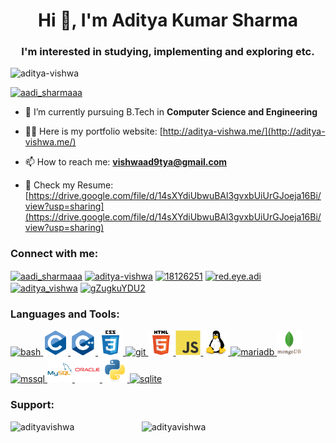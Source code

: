 <h1 align="center">Hi 👋, I'm Aditya Kumar Sharma</h1>
<h3 align="center">I'm interested in studying, implementing and exploring etc.</h3>

<p align="left"> <img src="https://komarev.com/ghpvc/?username=aditya-vishwa&label=Profile%20views&color=0e75b6&style=flat" alt="aditya-vishwa" /> </p>

<p align="left"> <a href="https://twitter.com/aadi_sharmaaa" target="blank"><img src="https://img.shields.io/twitter/follow/aadi_sharmaaa?logo=twitter&style=for-the-badge" alt="aadi_sharmaaa" /></a> </p>

- 🌱 I’m currently pursuing B.Tech in **Computer Science and Engineering**

- 👨‍💻 Here is my portfolio website: [http://aditya-vishwa.me/](http://aditya-vishwa.me/)

- 📫 How to reach me: **vishwaad9tya@gmail.com**

- 📄 Check my Resume: [https://drive.google.com/file/d/14sXYdiUbwuBAl3gvxbUiUrGJoeja16Bi/view?usp=sharing](https://drive.google.com/file/d/14sXYdiUbwuBAl3gvxbUiUrGJoeja16Bi/view?usp=sharing)

<h3 align="left">Connect with me:</h3>
<p align="left">
<a href="https://twitter.com/aadi_sharmaaa" target="blank"><img align="center" src="https://raw.githubusercontent.com/rahuldkjain/github-profile-readme-generator/master/src/images/icons/Social/twitter.svg" alt="aadi_sharmaaa" height="30" width="40" /></a>
<a href="https://linkedin.com/in/aditya-vishwa" target="blank"><img align="center" src="https://raw.githubusercontent.com/rahuldkjain/github-profile-readme-generator/master/src/images/icons/Social/linked-in-alt.svg" alt="aditya-vishwa" height="30" width="40" /></a>
<a href="https://stackoverflow.com/users/18126251" target="blank"><img align="center" src="https://raw.githubusercontent.com/rahuldkjain/github-profile-readme-generator/master/src/images/icons/Social/stack-overflow.svg" alt="18126251" height="30" width="40" /></a>
<a href="https://fb.com/red.eye.adi" target="blank"><img align="center" src="https://raw.githubusercontent.com/rahuldkjain/github-profile-readme-generator/master/src/images/icons/Social/facebook.svg" alt="red.eye.adi" height="30" width="40" /></a>
<a href="https://instagram.com/aditya_vishwa" target="blank"><img align="center" src="https://raw.githubusercontent.com/rahuldkjain/github-profile-readme-generator/master/src/images/icons/Social/instagram.svg" alt="aditya_vishwa" height="30" width="40" /></a>
<a href="https://discord.gg/gZugkuYDU2" target="blank"><img align="center" src="https://raw.githubusercontent.com/rahuldkjain/github-profile-readme-generator/master/src/images/icons/Social/discord.svg" alt="gZugkuYDU2" height="30" width="40" /></a>
</p>

<h3 align="left">Languages and Tools:</h3>
<p align="left"> <a href="https://www.gnu.org/software/bash/" target="_blank" rel="noreferrer"> <img src="https://www.vectorlogo.zone/logos/gnu_bash/gnu_bash-icon.svg" alt="bash" width="40" height="40"/> </a> <a href="https://www.cprogramming.com/" target="_blank" rel="noreferrer"> <img src="https://raw.githubusercontent.com/devicons/devicon/master/icons/c/c-original.svg" alt="c" width="40" height="40"/> </a> <a href="https://www.w3schools.com/cpp/" target="_blank" rel="noreferrer"> <img src="https://raw.githubusercontent.com/devicons/devicon/master/icons/cplusplus/cplusplus-original.svg" alt="cplusplus" width="40" height="40"/> </a> <a href="https://www.w3schools.com/css/" target="_blank" rel="noreferrer"> <img src="https://raw.githubusercontent.com/devicons/devicon/master/icons/css3/css3-original-wordmark.svg" alt="css3" width="40" height="40"/> </a> <a href="https://git-scm.com/" target="_blank" rel="noreferrer"> <img src="https://www.vectorlogo.zone/logos/git-scm/git-scm-icon.svg" alt="git" width="40" height="40"/> </a> <a href="https://www.w3.org/html/" target="_blank" rel="noreferrer"> <img src="https://raw.githubusercontent.com/devicons/devicon/master/icons/html5/html5-original-wordmark.svg" alt="html5" width="40" height="40"/> </a> <a href="https://developer.mozilla.org/en-US/docs/Web/JavaScript" target="_blank" rel="noreferrer"> <img src="https://raw.githubusercontent.com/devicons/devicon/master/icons/javascript/javascript-original.svg" alt="javascript" width="40" height="40"/> </a> <a href="https://www.linux.org/" target="_blank" rel="noreferrer"> <img src="https://raw.githubusercontent.com/devicons/devicon/master/icons/linux/linux-original.svg" alt="linux" width="40" height="40"/> </a> <a href="https://mariadb.org/" target="_blank" rel="noreferrer"> <img src="https://www.vectorlogo.zone/logos/mariadb/mariadb-icon.svg" alt="mariadb" width="40" height="40"/> </a> <a href="https://www.mongodb.com/" target="_blank" rel="noreferrer"> <img src="https://raw.githubusercontent.com/devicons/devicon/master/icons/mongodb/mongodb-original-wordmark.svg" alt="mongodb" width="40" height="40"/> </a> <a href="https://www.microsoft.com/en-us/sql-server" target="_blank" rel="noreferrer"> <img src="https://www.svgrepo.com/show/303229/microsoft-sql-server-logo.svg" alt="mssql" width="40" height="40"/> </a> <a href="https://www.mysql.com/" target="_blank" rel="noreferrer"> <img src="https://raw.githubusercontent.com/devicons/devicon/master/icons/mysql/mysql-original-wordmark.svg" alt="mysql" width="40" height="40"/> </a> <a href="https://www.oracle.com/" target="_blank" rel="noreferrer"> <img src="https://raw.githubusercontent.com/devicons/devicon/master/icons/oracle/oracle-original.svg" alt="oracle" width="40" height="40"/> </a> <a href="https://www.python.org" target="_blank" rel="noreferrer"> <img src="https://raw.githubusercontent.com/devicons/devicon/master/icons/python/python-original.svg" alt="python" width="40" height="40"/> </a> <a href="https://www.sqlite.org/" target="_blank" rel="noreferrer"> <img src="https://www.vectorlogo.zone/logos/sqlite/sqlite-icon.svg" alt="sqlite" width="40" height="40"/> </a> </p>

<h3 align="left">Support:</h3>
<p><a href="https://www.buymeacoffee.com/adityavishwa"> <img align="left" src="https://cdn.buymeacoffee.com/buttons/v2/default-yellow.png" height="50" width="210" alt="adityavishwa" /></a><a href="https://ko-fi.com/adityavishwa"> <img align="left" src="https://cdn.ko-fi.com/cdn/kofi3.png?v=3" height="50" width="210" alt="adityavishwa" /></a></p><br><br>
